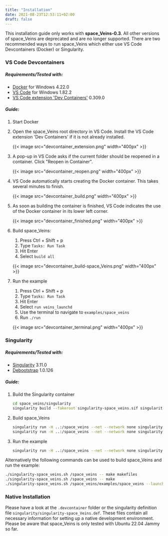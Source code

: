 ```yaml
---
title: "Installation"
date: 2021-08-23T12:53:11+02:00
draft: false
---
```


This installation guide only works with **space_Veins-0.3**. All other versions of space_Veins are deprecated and are no longer supported.
There are two recommended ways to run space_Veins which either use VS Code Devcontainers (Docker) or Singularity.
### VS Code Devcontainers
##### Requirements/Tested with:
- [Docker] for Windows 4.22.0
- [VS Code] for Windows 1.82.2
- [VS Code extension 'Dev Containers'] 0.309.0

##### Guide:
1. Start Docker

1. Open the space_Veins root directory in VS Code. Install the VS Code extension 'Dev Containers' if it is not already installed.

    {{< image src="devcontainer_extension.png" width="400px" >}}

1. A pop-up in VS Code asks if the current folder should be reopened in a container. Click "Reopen in Container".

    {{< image src="devcontainer_reopen.png" width="400px" >}}

1. VS Code automatically starts creating the Docker container. This takes several minutes to finish.

    {{< image src="devcontainer_build.png" width="400px" >}}

1. As soon as building the container is finished, VS Code indicates the use of the Docker container in its lower left corner.

    {{< image src="devcontainer_finished.png" width="400px" >}}

1. Build space_Veins:
    1. Press Ctrl + Shift + p
    2. Type `Tasks: Run Task`
    3. Hit Enter
    4. Select `build all`

    {{< image src="devcontainer_build-space_Veins.png" width="400px" >}}

1. Run the example
    1. Press Ctrl + Shift + p
    2. Type `Tasks: Run Task`
    3. Hit Enter
    4. Select `run veins_launchd`
    5. Use the terminal to navigate to `examples/space_veins`
    6. Run ```./run```

    {{< image src="devcontainer_terminal.png" width="400px" >}}


[Docker]: https://www.docker.com/get-started/
[VS Code]: https://code.visualstudio.com/
[VS Code extension 'Dev Containers']: https://marketplace.visualstudio.com/items?itemName=ms-vscode-remote.remote-containers

### Singularity
##### Requirements/Tested with:

- [Singularity][SYLABS] 3.11.0
- [Debootstrap][DEBIAN] 1.0.126

[SYLABS]: https://github.com/sylabs/singularity
[DEBIAN]: https://wiki.debian.org/Debootstrap

##### Guide:
1. Build the Singularity container
    ```bash
    cd space_veins/singularity
    singularity build --fakeroot singularity-space_veins.sif singularity-space_veins.def
    ```

2. Build space_Veins
    ```bash
    singularity run -H ..:/space_veins --net --network none singularity-space_veins.sif --chdir /space_veins -- make makefiles
    singularity run -H ..:/space_veins --net --network none singularity-space_veins.sif --chdir /space_veins -- make
    ```

3. Run the example
    ```bash
    singularity run -H ..:/space_veins --net --network none singularity-space_veins.sif --chdir /space_veins/examples/space_veins --launchd -- ./run -u Cmdenv -c Null-Island-Launchd -r 0
    ```

Alternatively the following commands can be used to build space_Veins and run the example:

```bash
./singularity-space_veins.sh /space_veins -- make makefiles
./singularity-space_veins.sh /space_veins -- make
./singularity-space_veins.sh /space_veins/examples/space_veins --launchd -- ./run -u Cmdenv -c Null-Island-Launchd -r 0
```

### Native Installation
Please have a look at the `.devcontainer` folder or the singularity definition file `singularity/singularity-space_Veins.def`. These files contain all necessary information for setting up a native development environment. Please be aware that space_Veins is only tested with Ubuntu 22.04 Jammy so far.
